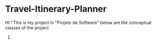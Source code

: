 # Travel-Itinerary-Planner

HI ! This is my project in "Projeto de Software" below are the conceptual classes of the project

1.
